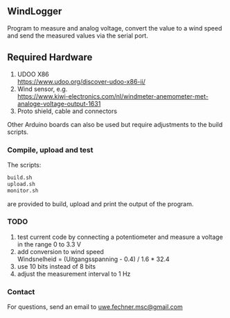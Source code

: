 ## WindLogger

Program to measure and analog voltage, convert the value to a wind speed and send the measured values 
via the serial port.

## Required Hardware
1. UDOO X86  
   https://www.udoo.org/discover-udoo-x86-ii/
2. Wind sensor, e.g.   
   https://www.kiwi-electronics.com/nl/windmeter-anemometer-met-analoge-voltage-output-1631
3. Proto shield, cable and connectors

Other Arduino boards can also be used but require adjustments to the build scripts.

### Compile, upload and test
The scripts:
```bash
build.sh
upload.sh
monitor.sh
```
are provided to build, upload and print the output of the program.

### TODO
1. test current code by connecting a potentiometer and measure a voltage in the range 0 to 3.3 V
2. add conversion to wind speed  
Windsnelheid = (Uitgangsspanning - 0.4) / 1.6 * 32.4
3. use 10 bits instead of 8 bits
4. adjust the measurement interval to 1 Hz

### Contact
For questions, send an email to uwe.fechner.msc@gmail.com

